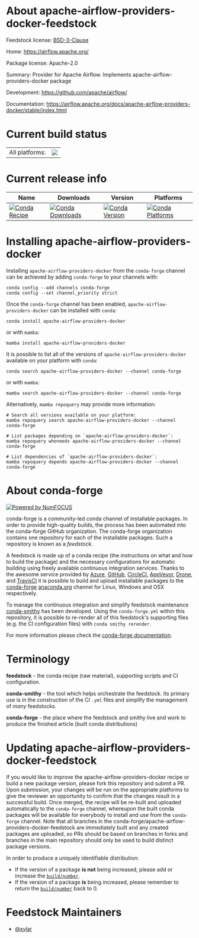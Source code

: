 About apache-airflow-providers-docker-feedstock
===============================================

Feedstock license: [BSD-3-Clause](https://github.com/conda-forge/apache-airflow-providers-docker-feedstock/blob/main/LICENSE.txt)

Home: https://airflow.apache.org/

Package license: Apache-2.0

Summary: Provider for Apache Airflow. Implements apache-airflow-providers-docker package

Development: https://github.com/apache/airflow/

Documentation: https://airflow.apache.org/docs/apache-airflow-providers-docker/stable/index.html

Current build status
====================


<table><tr><td>All platforms:</td>
    <td>
      <a href="https://dev.azure.com/conda-forge/feedstock-builds/_build/latest?definitionId=11949&branchName=main">
        <img src="https://dev.azure.com/conda-forge/feedstock-builds/_apis/build/status/apache-airflow-providers-docker-feedstock?branchName=main">
      </a>
    </td>
  </tr>
</table>

Current release info
====================

| Name | Downloads | Version | Platforms |
| --- | --- | --- | --- |
| [![Conda Recipe](https://img.shields.io/badge/recipe-apache--airflow--providers--docker-green.svg)](https://anaconda.org/conda-forge/apache-airflow-providers-docker) | [![Conda Downloads](https://img.shields.io/conda/dn/conda-forge/apache-airflow-providers-docker.svg)](https://anaconda.org/conda-forge/apache-airflow-providers-docker) | [![Conda Version](https://img.shields.io/conda/vn/conda-forge/apache-airflow-providers-docker.svg)](https://anaconda.org/conda-forge/apache-airflow-providers-docker) | [![Conda Platforms](https://img.shields.io/conda/pn/conda-forge/apache-airflow-providers-docker.svg)](https://anaconda.org/conda-forge/apache-airflow-providers-docker) |

Installing apache-airflow-providers-docker
==========================================

Installing `apache-airflow-providers-docker` from the `conda-forge` channel can be achieved by adding `conda-forge` to your channels with:

```
conda config --add channels conda-forge
conda config --set channel_priority strict
```

Once the `conda-forge` channel has been enabled, `apache-airflow-providers-docker` can be installed with `conda`:

```
conda install apache-airflow-providers-docker
```

or with `mamba`:

```
mamba install apache-airflow-providers-docker
```

It is possible to list all of the versions of `apache-airflow-providers-docker` available on your platform with `conda`:

```
conda search apache-airflow-providers-docker --channel conda-forge
```

or with `mamba`:

```
mamba search apache-airflow-providers-docker --channel conda-forge
```

Alternatively, `mamba repoquery` may provide more information:

```
# Search all versions available on your platform:
mamba repoquery search apache-airflow-providers-docker --channel conda-forge

# List packages depending on `apache-airflow-providers-docker`:
mamba repoquery whoneeds apache-airflow-providers-docker --channel conda-forge

# List dependencies of `apache-airflow-providers-docker`:
mamba repoquery depends apache-airflow-providers-docker --channel conda-forge
```


About conda-forge
=================

[![Powered by
NumFOCUS](https://img.shields.io/badge/powered%20by-NumFOCUS-orange.svg?style=flat&colorA=E1523D&colorB=007D8A)](https://numfocus.org)

conda-forge is a community-led conda channel of installable packages.
In order to provide high-quality builds, the process has been automated into the
conda-forge GitHub organization. The conda-forge organization contains one repository
for each of the installable packages. Such a repository is known as a *feedstock*.

A feedstock is made up of a conda recipe (the instructions on what and how to build
the package) and the necessary configurations for automatic building using freely
available continuous integration services. Thanks to the awesome service provided by
[Azure](https://azure.microsoft.com/en-us/services/devops/), [GitHub](https://github.com/),
[CircleCI](https://circleci.com/), [AppVeyor](https://www.appveyor.com/),
[Drone](https://cloud.drone.io/welcome), and [TravisCI](https://travis-ci.com/)
it is possible to build and upload installable packages to the
[conda-forge](https://anaconda.org/conda-forge) [anaconda.org](https://anaconda.org/)
channel for Linux, Windows and OSX respectively.

To manage the continuous integration and simplify feedstock maintenance
[conda-smithy](https://github.com/conda-forge/conda-smithy) has been developed.
Using the ``conda-forge.yml`` within this repository, it is possible to re-render all of
this feedstock's supporting files (e.g. the CI configuration files) with ``conda smithy rerender``.

For more information please check the [conda-forge documentation](https://conda-forge.org/docs/).

Terminology
===========

**feedstock** - the conda recipe (raw material), supporting scripts and CI configuration.

**conda-smithy** - the tool which helps orchestrate the feedstock.
                   Its primary use is in the construction of the CI ``.yml`` files
                   and simplify the management of *many* feedstocks.

**conda-forge** - the place where the feedstock and smithy live and work to
                  produce the finished article (built conda distributions)


Updating apache-airflow-providers-docker-feedstock
==================================================

If you would like to improve the apache-airflow-providers-docker recipe or build a new
package version, please fork this repository and submit a PR. Upon submission,
your changes will be run on the appropriate platforms to give the reviewer an
opportunity to confirm that the changes result in a successful build. Once
merged, the recipe will be re-built and uploaded automatically to the
`conda-forge` channel, whereupon the built conda packages will be available for
everybody to install and use from the `conda-forge` channel.
Note that all branches in the conda-forge/apache-airflow-providers-docker-feedstock are
immediately built and any created packages are uploaded, so PRs should be based
on branches in forks and branches in the main repository should only be used to
build distinct package versions.

In order to produce a uniquely identifiable distribution:
 * If the version of a package **is not** being increased, please add or increase
   the [``build/number``](https://docs.conda.io/projects/conda-build/en/latest/resources/define-metadata.html#build-number-and-string).
 * If the version of a package **is** being increased, please remember to return
   the [``build/number``](https://docs.conda.io/projects/conda-build/en/latest/resources/define-metadata.html#build-number-and-string)
   back to 0.

Feedstock Maintainers
=====================

* [@xylar](https://github.com/xylar/)

